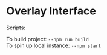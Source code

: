 # Overlay Interface

Scripts:

To build project: `--npm run build`
<br/>
To spin up local instance: `--npm start`
